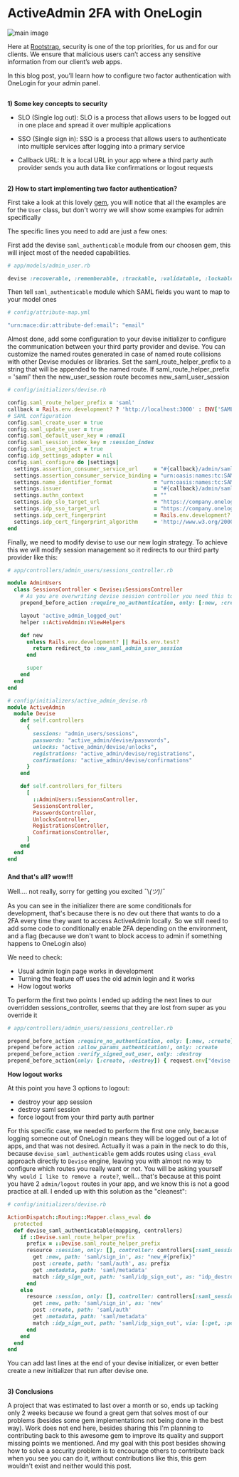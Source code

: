 # **ActiveAdmin 2FA with OneLogin**

![main image](images/2fa.jpg)

Here at [Rootstrap](https://www.rootstrap.com/mobile-app-development-los-angeles/), security is one of the top priorities, for us and for our clients. We ensure that malicious users can’t access any sensitive information from our client’s web apps.

In this blog post, you’ll learn how to configure two factor authentication with OneLogin for your admin panel.


##
**1) Some key concepts to security**

 - SLO (Single log out): SLO is a process that allows users to be logged out in one place and spread it over multiple applications

 - SSO (Single sign in): SSO is a process that allows users to authenticate into multiple services after logging into a primary service

 - Callback URL: It is a local URL in your app where a third party auth provider sends you auth data like confirmations or logout requests


##
**2) How to start implementing two factor authentication?**


First take a look at this lovely [gem](https://github.com/apokalipto/devise_saml_authenticatable), you will notice that all the examples are for the `User` class, but don't worry we will show some examples for admin specifically

The specific lines you need to add are just a few ones:

First add the devise `saml_authenticable` module from our choosen gem, this will inject most of the needed capabilities.
``` ruby
# app/models/admin_user.rb

devise :recoverable, :rememberable, :trackable, :validatable, :lockable, :saml_authenticatable
```

Then tell `saml_authenticable` module which SAML fields you want to map to your model ones
``` ruby
# config/attribute-map.yml

"urn:mace:dir:attribute-def:email": "email"
```

Almost done, add some configuration to your devise initializer to configure the communication between your third party provider and devise.
You can customize the named routes generated in case of named route collisions with other Devise modules or libraries. Set the saml_route_helper_prefix to a string that will be appended to the named route.
If saml_route_helper_prefix = 'saml' then the new_user_session route becomes new_saml_user_session
``` ruby
# config/initializers/devise.rb

config.saml_route_helper_prefix = 'saml'
callback = Rails.env.development? ? 'http://localhost:3000' : ENV['SAML_CALLBACK_ADDRESS']
# SAML configuration
config.saml_create_user = true
config.saml_update_user = true
config.saml_default_user_key = :email
config.saml_session_index_key = :session_index
config.saml_use_subject = true
config.idp_settings_adapter = nil
config.saml_configure do |settings|
  settings.assertion_consumer_service_url     = "#{callback}/admin/saml/auth"
  settings.assertion_consumer_service_binding = "urn:oasis:names:tc:SAML:2.0:bindings:HTTP-POST"
  settings.name_identifier_format             = "urn:oasis:names:tc:SAML:2.0:nameid-format:transient"
  settings.issuer                             = "#{callback}/admin/saml/metadata"
  settings.authn_context                      = ""
  settings.idp_slo_target_url                 = "https://company.onelogin.com/trust/saml2/http-redirect/slo/#{Rails.env.development? ? '1234' : ENV['SLO_TARGET']}"
  settings.idp_sso_target_url                 = "https://company.onelogin.com/trust/saml2/http-post/sso/#{Rails.env.development? ? 'you_sso_string' : ENV['SSO_TARGET']}"
  settings.idp_cert_fingerprint               = Rails.env.development? ? 'your_cert_fingerprint' : ENV['IDP_CERT_FINGERPRINT']
  settings.idp_cert_fingerprint_algorithm     = 'http://www.w3.org/2000/09/xmldsig#sha256'
end
```

Finally, we need to modify devise to use our new login strategy. To achieve this we will modify session management so it redirects to our third party provider like this:

```ruby
# app/controllers/admin_users/sessions_controller.rb

module AdminUsers
  class SessionsController < Devise::SessionsController
    # As you are overwriting devise session controller you need this to allow to login with user & pass (dev mode)
    prepend_before_action :require_no_authentication, only: [:new, :create]

    layout 'active_admin_logged_out'
    helper ::ActiveAdmin::ViewHelpers

    def new
      unless Rails.env.development? || Rails.env.test?
        return redirect_to :new_saml_admin_user_session
      end

      super
    end
  end
end
```

```ruby
# config/initializers/active_admin_devise.rb
module ActiveAdmin
  module Devise
    def self.controllers
      {
        sessions: "admin_users/sessions",
        passwords: "active_admin/devise/passwords",
        unlocks: "active_admin/devise/unlocks",
        registrations: "active_admin/devise/registrations",
        confirmations: "active_admin/devise/confirmations"
      }
    end

    def self.controllers_for_filters
      [
        ::AdminUsers::SessionsController,
        SessionsController,
        PasswordsController,
        UnlocksController,
        RegistrationsController,
        ConfirmationsController,
      ]
    end
  end
end
```

###
**And that's all? wow!!!**

Well.... not really, sorry for getting you excited ¯\\_(ツ)_/¯

As you can see in the initializer there are some conditionals for development, that's because there is no dev out there that wants to do a 2FA every time they want to access ActiveAdmin locally.
So we still need to add some code to conditionally enable 2FA depending on the environment, and a flag (because we don't want to block access to admin if something happens to OneLogin also)

We need to check:
  - Usual admin login page works in development
  - Turning the feature off uses the old admin login and it works
  - How logout works


To perform the first two points I ended up adding the next lines to our overridden sessions_controller, seems that they are lost from super as you override it

``` ruby
# app/controllers/admin_users/sessions_controller.rb

prepend_before_action :require_no_authentication, only: [:new, :create]
prepend_before_action :allow_params_authentication!, only: :create
prepend_before_action :verify_signed_out_user, only: :destroy
prepend_before_action(only: [:create, :destroy]) { request.env["devise.skip_timeout"] = true }
```

**How logout works**

At this point you have 3 options to logout:
  - destroy your app session
  - destroy saml session
  - force logout from your third party auth partner

For this specific case, we needed to perform the first one only, because logging someone out of OneLogin means they will be logged out of a lot of apps, and that was not desired.
Actually it was a pain in the neck to do this, because `devise_saml_authenticable` gem adds routes using `class_eval` approach directly to `Devise` engine, leaving you with almost no way to configure which routes you really want or not. You will be asking yourself `Why would I like to remove a route?`, well... that's because at this point you have 2 `admin/logout` routes in your app, and we know this is not a good practice at all.
I ended up with this solution as the "cleanest":

``` ruby
# config/initializers/devise.rb

ActionDispatch::Routing::Mapper.class_eval do
  protected
  def devise_saml_authenticatable(mapping, controllers)
    if ::Devise.saml_route_helper_prefix
      prefix = ::Devise.saml_route_helper_prefix
      resource :session, only: [], controller: controllers[:saml_sessions], path: '' do
        get :new, path: 'saml/sign_in', as: "new_#{prefix}"
        post :create, path: 'saml/auth', as: prefix
        get :metadata, path: 'saml/metadata'
        match :idp_sign_out, path: 'saml/idp_sign_out', as: "idp_destroy_#{prefix}", via: [:get, :post]
      end
    else
      resource :session, only: [], controller: controllers[:saml_sessions], path: '' do
        get :new, path: 'saml/sign_in', as: 'new'
        post :create, path: 'saml/auth'
        get :metadata, path: 'saml/metadata'
        match :idp_sign_out, path: 'saml/idp_sign_out', via: [:get, :post]
      end
    end
  end
end
```
You can add last lines at the end of your devise initializer, or even better create a new initializer that run after devise one.


##
**3) Conclusions**

A project that was estimated to last over a month or so, ends up tacking only 2 weeks because we found a great gem that solves most of our problems (besides some gem implementations not being done in the best way).
Work does not end here, besides sharing this I'm planning to contributing back to this awesome gem to improve its quality and support missing points we mentioned. And my goal with this post besides showing how to solve a security problem is to encourage others to contribute back when you see you can do it, without contributions like this, this gem wouldn't exist and neither would this post.
